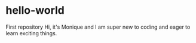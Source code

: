 # hello-world
First repository
Hi, it's Monique and I am super new to coding and eager to learn exciting things.
